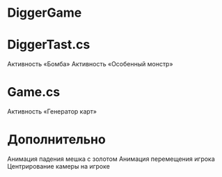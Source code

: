 # DiggerGame
# DiggerTast.cs 
Активность «Бомба»
Активность «Особенный монстр»

# Game.cs
Активность «Генератор карт»

# Дополнительно
Анимация падения мешка с золотом
Анимация перемещения игрока
Центрирование камеры на игроке

